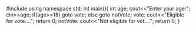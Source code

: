 #include<iostream>
using namespace std;
int main(){
	int age;
	cout<<"Enter your age:";
	cin>>age;
	if(age>=18)
	goto vote;
	 else
	 goto notVote;
	 vote:
	   cout<<"Eligible for vote....";
	   return 0;
	 notVote:
	   cout<<"Not eligible for vot...."; 
	return 0;
}
